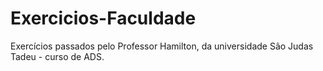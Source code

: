 # Exercicios-Faculdade
Exercícios passados pelo Professor Hamilton, da universidade São Judas Tadeu - curso de ADS.
